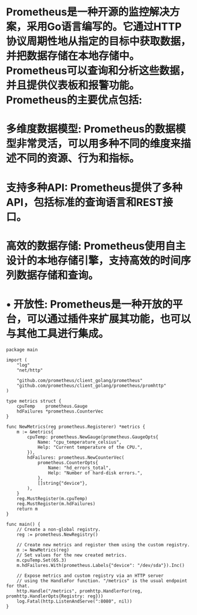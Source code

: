 # Prometheus是一种开源的监控解决方案，采用Go语言编写的。它通过HTTP协议周期性地从指定的目标中获取数据，并把数据存储在本地存储中。Prometheus可以查询和分析这些数据，并且提供仪表板和报警功能。Prometheus的主要优点包括:

# 多维度数据模型: Prometheus的数据模型非常灵活，可以用多种不同的维度来描述不同的资源、行为和指标。
# 支持多种API: Prometheus提供了多种API，包括标准的查询语言和REST接口。
# 高效的数据存储: Prometheus使用自主设计的本地存储引擎，支持高效的时间序列数据存储和查询。
# • 开放性: Prometheus是一种开放的平台，可以通过插件来扩展其功能，也可以与其他工具进行集成。

```golang
package main

import (
	"log"
	"net/http"

	"github.com/prometheus/client_golang/prometheus"
	"github.com/prometheus/client_golang/prometheus/promhttp"
)

type metrics struct {
	cpuTemp    prometheus.Gauge
	hdFailures *prometheus.CounterVec
}

func NewMetrics(reg prometheus.Registerer) *metrics {
	m := &metrics{
		cpuTemp: prometheus.NewGauge(prometheus.GaugeOpts{
			Name: "cpu_temperature_celsius",
			Help: "Current temperature of the CPU.",
		}),
		hdFailures: prometheus.NewCounterVec(
			prometheus.CounterOpts{
				Name: "hd_errors_total",
				Help: "Number of hard-disk errors.",
			},
			[]string{"device"},
		),
	}
	reg.MustRegister(m.cpuTemp)
	reg.MustRegister(m.hdFailures)
	return m
}

func main() {
	// Create a non-global registry.
	reg := prometheus.NewRegistry()

	// Create new metrics and register them using the custom registry.
	m := NewMetrics(reg)
	// Set values for the new created metrics.
	m.cpuTemp.Set(65.3)
	m.hdFailures.With(prometheus.Labels{"device": "/dev/sda"}).Inc()

	// Expose metrics and custom registry via an HTTP server
	// using the HandleFor function. "/metrics" is the usual endpoint for that.
	http.Handle("/metrics", promhttp.HandlerFor(reg, promhttp.HandlerOpts{Registry: reg}))
	log.Fatal(http.ListenAndServe(":8080", nil))
}
```
